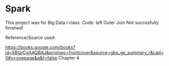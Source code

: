 # Spark

This project was for Big Data I class. 
Code: left Outer Join
Not succesfully finished!

Reference/Source used:

https://books.google.com/books?id=XBQrCgAAQBAJ&printsec=frontcover&source=gbs_ge_summary_r&cad=0#v=onepage&q&f=false
Chapter 4
